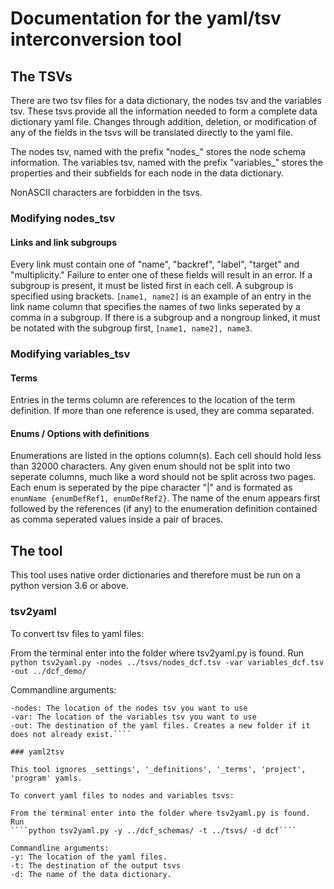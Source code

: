 # Documentation for the yaml/tsv interconversion tool

## The TSVs

There are two tsv files for a data dictionary, the nodes tsv and the variables tsv. These tsvs provide all the information needed to form a complete data dictionary yaml file. Changes through addition, deletion, or modification of any of the fields in the tsvs will be translated directly to the yaml file. 

The nodes tsv, named with the prefix "nodes_" stores the node schema information. The variables tsv, named with the prefix "variables_" stores the properties and their subfields for each node in the data dictionary. 

NonASCII characters are forbidden in the tsvs. 

### Modifying nodes_tsv

#### Links and link subgroups
Every link must contain one of "name", "backref", "label", "target" and "multiplicity." Failure to enter one of these fields will result in an error. If a subgroup is present, it must be listed first in each cell. A subgroup is specified using brackets. ````[name1, name2]```` is an example of an entry in the link name column that specifies the names of two links seperated by a comma in a subgroup. If there is a subgroup and a nongroup linked, it must be notated with the subgroup first, ````[name1, name2], name3````. 

### Modifying variables_tsv

#### Terms
Entries in the terms column are references to the location of the term definition. If more than one reference is used, they are comma separated. 

#### Enums / Options with definitions
Enumerations are listed in the options column(s). Each cell should hold less than 32000 characters. Any given enum should not be split into two seperate columns, much like a word should not be split across two pages. Each enum is seperated by the pipe character "|" and is formated as ````enumName {enumDefRef1, enumDefRef2}````. The name of the enum appears first followed by the references (if any) to the enumeration definition contained as comma seperated values inside a pair of braces. 

## The tool

This tool uses native order dictionaries and therefore must be run on a python version 3.6 or above. 

### tsv2yaml

To convert tsv files to yaml files:

From the terminal enter into the folder where tsv2yaml.py is found. Run ````python tsv2yaml.py -nodes ../tsvs/nodes_dcf.tsv -var variables_dcf.tsv -out ../dcf_demo/````

Commandline arguments:
````-noterms: Optional argument. Assign to be "t" if desired yaml will not use any term/enum references or definitions
-nodes: The location of the nodes tsv you want to use
-var: The location of the variables tsv you want to use
-out: The destination of the yaml files. Creates a new folder if it does not already exist.````

### yaml2tsv

This tool ignores _settings', '_definitions', '_terms', 'project', 'program' yamls. 

To convert yaml files to nodes and variables tsvs:

From the terminal enter into the folder where tsv2yaml.py is found. Run 
````python tsv2yaml.py -y ../dcf_schemas/ -t ../tsvs/ -d dcf````

Commandline arguments:
-y: The location of the yaml files. 
-t: The destination of the output tsvs
-d: The name of the data dictionary. 

